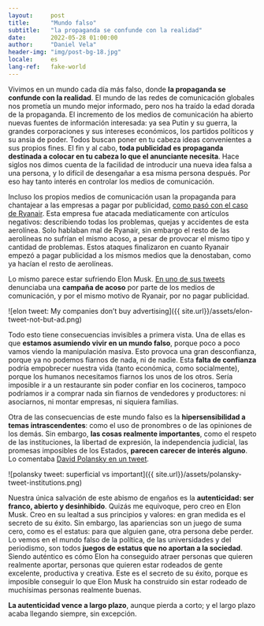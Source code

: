 ```yaml
---
layout:     post
title:      "Mundo falso"
subtitle:   "la propaganda se confunde con la realidad"
date:       2022-05-28 01:00:00
author:     "Daniel Vela"
header-img: "img/post-bg-18.jpg"
locale:     es
lang-ref:   fake-world
---
```


Vivimos en un mundo cada día más falso, donde **la propaganda se confunde con la realidad**. El mundo de las redes de comunicación globales nos prometía un mundo mejor informado, pero nos ha traído la edad dorada de la propaganda. El incremento de los medios de comunicación ha abierto nuevas fuentes de información interesada: ya sea Putin y su guerra, la grandes corporaciones y sus intereses económicos, los partidos políticos y su ansia de poder. Todos buscan poner en tu cabeza ideas convenientes a sus propios fines. El fin y al cabo, **toda publicidad es propaganda destinada a colocar en tu cabeza lo que el anunciante necesita**. Hace siglos nos dimos cuenta de la facilidad de introducir una nueva idea falsa a una persona, y lo difícil de desengañar a esa misma persona después. Por eso hay tanto interés en controlar los medios de comunicación.

Incluso los propios medios de comunicación usan la propaganda para chantajear a las empresas a pagar por publicidad, [como pasó con el caso de Ryanair](https://www.elblogsalmon.com/empresas/el-desprestigio-a-ryanair-no-esta-justificado-y-lo-demostramos). Esta empresa fue atacada mediaticamente con artículos negativos: describiendo todas los problemas, quejas y accidentes de esta aerolínea. Solo hablaban mal de Ryanair, sin embargo el resto de las aerolíneas no sufrían el mismo acoso, a pesar de provocar el mismo tipo y cantidad de problemas. Estos ataques finalizaron en cuanto Ryanair empezó a pagar publicidad a los mismos medios que la denostaban, como ya hacían el resto de aerolíneas.

Lo mismo parece estar sufriendo Elon Musk. [En uno de sus tweets](https://twitter.com/elonmusk/status/1530342964748328960) denunciaba una **campaña de acoso** por parte de los medios de comunicación, y por el mismo motivo de Ryanair, por no pagar publicidad.

![elon tweet: My companies don’t buy advertising]({{ site.url}}/assets/elon-tweet-not-but-ad.png)

Todo esto tiene consecuencias invisibles a primera vista. Una de ellas es que **estamos asumiendo vivir en un mundo falso**, porque poco a poco vamos viendo la manipulación masiva. Esto provoca una gran desconfianza, porque ya no podemos fiarnos de nada, ni de nadie. Esta **falta de confianza** podría empobrecer nuestra vida (tanto económica, como socialmente), porque los humanos necesitamos fiarnos los unos de los otros. Sería imposible ir a un restaurante sin poder confiar en los cocineros, tampoco podríamos ir a comprar nada sin fiarnos de vendedores y productores: ni asociarnos, ni montar empresas, ni siquiera familias.

Otra de las consecuencias de este mundo falso es la **hipersensibilidad a temas intrascendentes**: como el uso de pronombres o de las opiniones de los demás. Sin embargo, **las cosas realmente importantes**, como el respeto de las instituciones, la libertad de expresión, la independencia judicial, las promesas imposibles de los Estados, **parecen carecer de interés alguno**. Lo comentaba [David Polansky en un tweet](https://twitter.com/polanskydj/status/1530242120778383360).

![polansky tweet: superficial vs important]({{ site.url}}/assets/polansky-tweet-institutions.png)

Nuestra única salvación de este abismo de engaños es la **autenticidad: ser franco, abierto y desinhibido**. Quizás me equivoque, pero creo en Elon Musk. Creo en su lealtad a sus principios y valores: en gran medida es el secreto de su éxito. Sin embargo, las apariencias son un juego de suma cero, como es el estatus: para que alguien gane, otra persona debe perder. Lo vemos en el mundo falso de la política, de las universidades y del periodismo, son todos **juegos de estatus que no aportan a la sociedad**. Siendo auténtico es cómo Elon ha conseguido atraer personas que quieren realmente aportar, personas que quieren estar rodeados de gente excelente, productiva y creativa. Este es el secreto de su éxito, porque es imposible conseguir lo que Elon Musk ha construido sin estar rodeado de muchísimas personas realmente buenas.

**La autenticidad vence a largo plazo**, aunque pierda a corto; y el largo plazo acaba llegando siempre, sin excepción.
